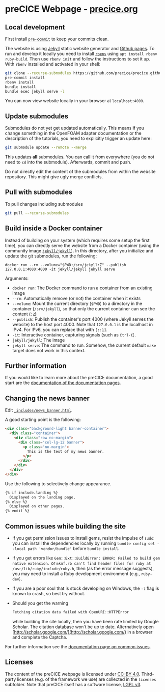 # preCICE Webpage - [precice.org](https://precice.org/)

## Local development

First install [`pre-commit`](https://repology.org/project/python:pre-commit/versions) to keep your commits clean.

The website is using [Jekyll](https://jekyllrb.com/) static website generator and [Github pages](https://pages.github.com/).
To run and develop it locally you need to install [`rbenv`](rbenv.org) using `apt install rbenv ruby-build`.
Then use `rbenv init` and follow the instructions to set it up.
With `rbenv` installed and activated in your shell:

```bash
git clone --recurse-submodules https://github.com/precice/precice.github.io && cd precice.github.io
pre-commit install
rbenv install
bundle install
bundle exec jekyll serve -l
```

You can now view website locally in your browser at `localhost:4000`.

## Update submodules

Submodules do not yet get updated automatically. This means if you change something in the OpenFOAM adapter documentation or the description of the tutorials, you need to explicitly trigger an update here:

```bash
git submodule update --remote --merge
```

This updates **all** submodules. You can call it from everywhere (you do not need to `cd` into the submodule).
Afterwards, commit and push.

Do not directly edit the content of the submodules from within the website repository. This might give ugly merge conflicts.

## Pull with submodules

To pull changes including submodules

```bash
git pull --recurse-submodules
```

## Build inside a Docker container

Instead of building on your system (which requires some setup the first time), you can directly serve the website from a Docker container (using the community image [`jekyll/jekyll`](https://hub.docker.com/r/jekyll/jekyll)). In this directory, after you initialize and update the git submodules, run the following:

```shell
docker run --rm --volume="$PWD:/srv/jekyll:Z" --publish 127.0.0.1:4000:4000 -it jekyll/jekyll jekyll serve
```

Arguments:

* `docker run`: The Docker command to run a container from an existing image
* `--rm`: Automatically remove (or not) the container when it exists
* `--volume`: Mount the current directory (`$PWD`) to a directory in the container (`/srv/jekyll`), so that only the current container can see the content (`:Z`)
* `--publish`: Publish the container's port 4000 (where Jekyll serves the website) to the host port 4000. Note that `127.0.0.1` is the localhost in IPv4. For IPv6, you can replace that with `[::1]`.
* `-it`: Interactive container, capturing signals (such as `Ctrl-C`).
* `jekyll/jekyll`: The image
* `jekyll serve`: The command to run. Somehow, the current default `make` target does not work in this context.

## Further information

If you would like to learn more about the preCICE documentation, a good start are the [documentation of the documentation pages](https://precice.org/docs-meta-overview.html).

## Changing the news banner

Edit [`_includes/news_banner.html`](_includes/news_banner.html).

A good starting point is the following:

```html
<div class="background-light banner-container">
  <div class="container">
    <div class="row no-margin">
      <div class="col-lg-12 banner">
        <p class="no-margin">
          This is the text of my news banner.
        </p>
      </div>
    </div>
  </div>
</div>
```

Use the following to selectively change appearance.

```html
{% if include.landing %}
  Displayed on the landing page.
{% else %}
  Displayed on other pages.
{% endif %}
```

## Common issues while building the site

* If you get permission issues to install gems, resist the impulse of `sudo`: you can install the dependencies locally by running `bundle config set --local path 'vendor/bundle'` before `bundle install`.

* If you get errors like `Gem::Ext::BuildError: ERROR: Failed to build gem native extension.` or `mkmf.rb can't find header files for ruby at /usr/lib/ruby/include/ruby.h`, then (as the error message suggests), you may need to install a Ruby development environment (e.g., `ruby-dev`).

* If you are a poor soul that is stuck developing on Windows, the `-l` flag is known to crash, so best try without.

* Should you get the warning

    ```bash
    Fetching citation data failed with OpenURI::HTTPError
    ```

    while building the site locally, then you have been rate limited by Google Scholar. The citation database won't be up to date. Alternatively open [http://scholar.google.com/](http://scholar.google.com/) in a browser and complete the Captcha.

For further information see the [documentation page on common issues](https://precice.org/docs-meta-common-issues.html).

## Licenses

The content of the preCICE webpage is licensed under [CC-BY 4.0](https://creativecommons.org/licenses/by/4.0/deed.en). Third-party licenses (e.g. of the framework we use) are collected in the `licenses` subfolder. Note that preCICE itself has a software license, [LGPL v3](https://www.gnu.org/licenses/lgpl-3.0.en.html).
